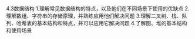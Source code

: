 4.3数据结构
1.理解常见数据结构的特点，以及他们在不同场景下使用的优缺点
2.理解数组、字符串的存储原理，并熟练应用他们解决问题
3.理解二叉树、栈、队列、哈希表的基本结构和特点，并可以应用它解决问题
4.了解图、堆的基本结构和使用场景